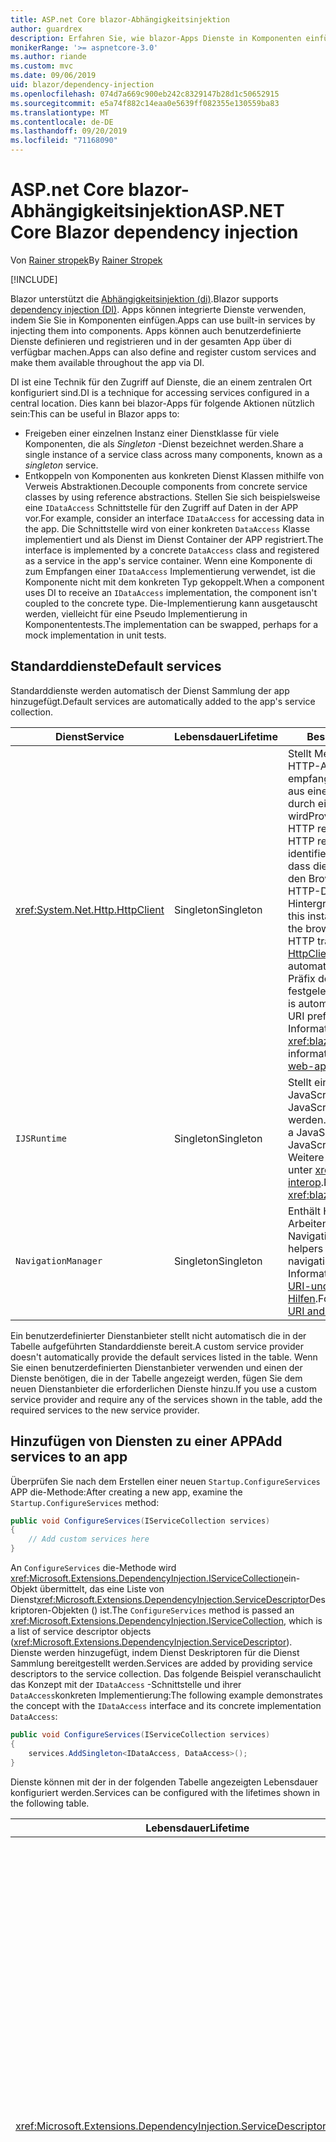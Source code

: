 ```yaml
---
title: ASP.net Core blazor-Abhängigkeitsinjektion
author: guardrex
description: Erfahren Sie, wie blazor-Apps Dienste in Komponenten einfügen können.
monikerRange: '>= aspnetcore-3.0'
ms.author: riande
ms.custom: mvc
ms.date: 09/06/2019
uid: blazor/dependency-injection
ms.openlocfilehash: 074d7a669c900eb242c8329147b28d1c50652915
ms.sourcegitcommit: e5a74f882c14eaa0e5639ff082355e130559ba83
ms.translationtype: MT
ms.contentlocale: de-DE
ms.lasthandoff: 09/20/2019
ms.locfileid: "71168090"
---
```

# <a name="aspnet-core-blazor-dependency-injection"></a><span data-ttu-id="49594-103">ASP.net Core blazor-Abhängigkeitsinjektion</span><span class="sxs-lookup"><span data-stu-id="49594-103">ASP.NET Core Blazor dependency injection</span></span>

<span data-ttu-id="49594-104">Von [Rainer stropek](https://www.timecockpit.com)</span><span class="sxs-lookup"><span data-stu-id="49594-104">By [Rainer Stropek](https://www.timecockpit.com)</span></span>

[!INCLUDE[](~/includes/blazorwasm-preview-notice.md)]

<span data-ttu-id="49594-105">Blazor unterstützt die [Abhängigkeitsinjektion (di)](xref:fundamentals/dependency-injection).</span><span class="sxs-lookup"><span data-stu-id="49594-105">Blazor supports [dependency injection (DI)](xref:fundamentals/dependency-injection).</span></span> <span data-ttu-id="49594-106">Apps können integrierte Dienste verwenden, indem Sie Sie in Komponenten einfügen.</span><span class="sxs-lookup"><span data-stu-id="49594-106">Apps can use built-in services by injecting them into components.</span></span> <span data-ttu-id="49594-107">Apps können auch benutzerdefinierte Dienste definieren und registrieren und in der gesamten App über di verfügbar machen.</span><span class="sxs-lookup"><span data-stu-id="49594-107">Apps can also define and register custom services and make them available throughout the app via DI.</span></span>

<span data-ttu-id="49594-108">DI ist eine Technik für den Zugriff auf Dienste, die an einem zentralen Ort konfiguriert sind.</span><span class="sxs-lookup"><span data-stu-id="49594-108">DI is a technique for accessing services configured in a central location.</span></span> <span data-ttu-id="49594-109">Dies kann bei blazor-Apps für folgende Aktionen nützlich sein:</span><span class="sxs-lookup"><span data-stu-id="49594-109">This can be useful in Blazor apps to:</span></span>

* <span data-ttu-id="49594-110">Freigeben einer einzelnen Instanz einer Dienstklasse für viele Komponenten, die als *Singleton* -Dienst bezeichnet werden.</span><span class="sxs-lookup"><span data-stu-id="49594-110">Share a single instance of a service class across many components, known as a *singleton* service.</span></span>
* <span data-ttu-id="49594-111">Entkoppeln von Komponenten aus konkreten Dienst Klassen mithilfe von Verweis Abstraktionen.</span><span class="sxs-lookup"><span data-stu-id="49594-111">Decouple components from concrete service classes by using reference abstractions.</span></span> <span data-ttu-id="49594-112">Stellen Sie sich beispielsweise eine `IDataAccess` Schnittstelle für den Zugriff auf Daten in der APP vor.</span><span class="sxs-lookup"><span data-stu-id="49594-112">For example, consider an interface `IDataAccess` for accessing data in the app.</span></span> <span data-ttu-id="49594-113">Die Schnittstelle wird von einer konkreten `DataAccess` Klasse implementiert und als Dienst im Dienst Container der APP registriert.</span><span class="sxs-lookup"><span data-stu-id="49594-113">The interface is implemented by a concrete `DataAccess` class and registered as a service in the app's service container.</span></span> <span data-ttu-id="49594-114">Wenn eine Komponente di zum Empfangen einer `IDataAccess` Implementierung verwendet, ist die Komponente nicht mit dem konkreten Typ gekoppelt.</span><span class="sxs-lookup"><span data-stu-id="49594-114">When a component uses DI to receive an `IDataAccess` implementation, the component isn't coupled to the concrete type.</span></span> <span data-ttu-id="49594-115">Die-Implementierung kann ausgetauscht werden, vielleicht für eine Pseudo Implementierung in Komponententests.</span><span class="sxs-lookup"><span data-stu-id="49594-115">The implementation can be swapped, perhaps for a mock implementation in unit tests.</span></span>

## <a name="default-services"></a><span data-ttu-id="49594-116">Standarddienste</span><span class="sxs-lookup"><span data-stu-id="49594-116">Default services</span></span>

<span data-ttu-id="49594-117">Standarddienste werden automatisch der Dienst Sammlung der app hinzugefügt.</span><span class="sxs-lookup"><span data-stu-id="49594-117">Default services are automatically added to the app's service collection.</span></span>

| <span data-ttu-id="49594-118">Dienst</span><span class="sxs-lookup"><span data-stu-id="49594-118">Service</span></span> | <span data-ttu-id="49594-119">Lebensdauer</span><span class="sxs-lookup"><span data-stu-id="49594-119">Lifetime</span></span> | <span data-ttu-id="49594-120">Beschreibung</span><span class="sxs-lookup"><span data-stu-id="49594-120">Description</span></span> |
| ------- | -------- | ----------- |
| <xref:System.Net.Http.HttpClient> | <span data-ttu-id="49594-121">Singleton</span><span class="sxs-lookup"><span data-stu-id="49594-121">Singleton</span></span> | <span data-ttu-id="49594-122">Stellt Methoden zum Senden von HTTP-Anforderungen und empfangen von HTTP-Antworten aus einer Ressource bereit, die durch einen URI identifiziert wird</span><span class="sxs-lookup"><span data-stu-id="49594-122">Provides methods for sending HTTP requests and receiving HTTP responses from a resource identified by a URI.</span></span> <span data-ttu-id="49594-123">Beachten Sie, dass diese `HttpClient` Instanz von den Browser zum Verarbeiten des HTTP-Datenverkehrs im Hintergrund verwendet.</span><span class="sxs-lookup"><span data-stu-id="49594-123">Note that this instance of `HttpClient` uses the browser for handling the HTTP traffic in the background.</span></span> <span data-ttu-id="49594-124">[HttpClient. BaseAddress](xref:System.Net.Http.HttpClient.BaseAddress) wird automatisch auf das Basis-URI-Präfix der APP festgelegt.</span><span class="sxs-lookup"><span data-stu-id="49594-124">[HttpClient.BaseAddress](xref:System.Net.Http.HttpClient.BaseAddress) is automatically set to the base URI prefix of the app.</span></span> <span data-ttu-id="49594-125">Weitere Informationen finden Sie unter <xref:blazor/call-web-api>.</span><span class="sxs-lookup"><span data-stu-id="49594-125">For more information, see <xref:blazor/call-web-api>.</span></span> |
| `IJSRuntime` | <span data-ttu-id="49594-126">Singleton</span><span class="sxs-lookup"><span data-stu-id="49594-126">Singleton</span></span> | <span data-ttu-id="49594-127">Stellt eine Instanz einer JavaScript-Laufzeit dar, in der JavaScript-Aufrufe gesendet werden.</span><span class="sxs-lookup"><span data-stu-id="49594-127">Represents an instance of a JavaScript runtime where JavaScript calls are dispatched.</span></span> <span data-ttu-id="49594-128">Weitere Informationen finden Sie unter <xref:blazor/javascript-interop>.</span><span class="sxs-lookup"><span data-stu-id="49594-128">For more information, see <xref:blazor/javascript-interop>.</span></span> |
| `NavigationManager` | <span data-ttu-id="49594-129">Singleton</span><span class="sxs-lookup"><span data-stu-id="49594-129">Singleton</span></span> | <span data-ttu-id="49594-130">Enthält Hilfsprogramme zum Arbeiten mit URIs und dem Navigations Zustand.</span><span class="sxs-lookup"><span data-stu-id="49594-130">Contains helpers for working with URIs and navigation state.</span></span> <span data-ttu-id="49594-131">Weitere Informationen finden Sie unter [URI-und Navigations Zustands Hilfen](xref:blazor/routing#uri-and-navigation-state-helpers).</span><span class="sxs-lookup"><span data-stu-id="49594-131">For more information, see [URI and navigation state helpers](xref:blazor/routing#uri-and-navigation-state-helpers).</span></span> |

<span data-ttu-id="49594-132">Ein benutzerdefinierter Dienstanbieter stellt nicht automatisch die in der Tabelle aufgeführten Standarddienste bereit.</span><span class="sxs-lookup"><span data-stu-id="49594-132">A custom service provider doesn't automatically provide the default services listed in the table.</span></span> <span data-ttu-id="49594-133">Wenn Sie einen benutzerdefinierten Dienstanbieter verwenden und einen der Dienste benötigen, die in der Tabelle angezeigt werden, fügen Sie dem neuen Dienstanbieter die erforderlichen Dienste hinzu.</span><span class="sxs-lookup"><span data-stu-id="49594-133">If you use a custom service provider and require any of the services shown in the table, add the required services to the new service provider.</span></span>

## <a name="add-services-to-an-app"></a><span data-ttu-id="49594-134">Hinzufügen von Diensten zu einer APP</span><span class="sxs-lookup"><span data-stu-id="49594-134">Add services to an app</span></span>

<span data-ttu-id="49594-135">Überprüfen Sie nach dem Erstellen einer neuen `Startup.ConfigureServices` APP die-Methode:</span><span class="sxs-lookup"><span data-stu-id="49594-135">After creating a new app, examine the `Startup.ConfigureServices` method:</span></span>

```csharp
public void ConfigureServices(IServiceCollection services)
{
    // Add custom services here
}
```

<span data-ttu-id="49594-136">An `ConfigureServices` die-Methode wird <xref:Microsoft.Extensions.DependencyInjection.IServiceCollection>ein-Objekt übermittelt, das eine Liste von Dienst<xref:Microsoft.Extensions.DependencyInjection.ServiceDescriptor>Deskriptoren-Objekten () ist.</span><span class="sxs-lookup"><span data-stu-id="49594-136">The `ConfigureServices` method is passed an <xref:Microsoft.Extensions.DependencyInjection.IServiceCollection>, which is a list of service descriptor objects (<xref:Microsoft.Extensions.DependencyInjection.ServiceDescriptor>).</span></span> <span data-ttu-id="49594-137">Dienste werden hinzugefügt, indem Dienst Deskriptoren für die Dienst Sammlung bereitgestellt werden.</span><span class="sxs-lookup"><span data-stu-id="49594-137">Services are added by providing service descriptors to the service collection.</span></span> <span data-ttu-id="49594-138">Das folgende Beispiel veranschaulicht das Konzept mit der `IDataAccess` -Schnittstelle und ihrer `DataAccess`konkreten Implementierung:</span><span class="sxs-lookup"><span data-stu-id="49594-138">The following example demonstrates the concept with the `IDataAccess` interface and its concrete implementation `DataAccess`:</span></span>

```csharp
public void ConfigureServices(IServiceCollection services)
{
    services.AddSingleton<IDataAccess, DataAccess>();
}
```

<span data-ttu-id="49594-139">Dienste können mit der in der folgenden Tabelle angezeigten Lebensdauer konfiguriert werden.</span><span class="sxs-lookup"><span data-stu-id="49594-139">Services can be configured with the lifetimes shown in the following table.</span></span>

| <span data-ttu-id="49594-140">Lebensdauer</span><span class="sxs-lookup"><span data-stu-id="49594-140">Lifetime</span></span> | <span data-ttu-id="49594-141">Beschreibung</span><span class="sxs-lookup"><span data-stu-id="49594-141">Description</span></span> |
| -------- | ----------- |
| <xref:Microsoft.Extensions.DependencyInjection.ServiceDescriptor.Scoped*> | <span data-ttu-id="49594-142">Blazor Webassembly-apps haben zurzeit kein Konzept von di-Bereichen.</span><span class="sxs-lookup"><span data-stu-id="49594-142">Blazor WebAssembly apps don't currently have a concept of DI scopes.</span></span> <span data-ttu-id="49594-143">`Scoped`-registrierte Dienste Verhalten sich `Singleton` wie Dienste.</span><span class="sxs-lookup"><span data-stu-id="49594-143">`Scoped`-registered services behave like `Singleton` services.</span></span> <span data-ttu-id="49594-144">Das serverhostingmodell des blazor- `Scoped` Servers unterstützt jedoch die Lebensdauer.</span><span class="sxs-lookup"><span data-stu-id="49594-144">However, the Blazor Server hosting model supports the `Scoped` lifetime.</span></span> <span data-ttu-id="49594-145">In blazor-Server-apps wird eine Bereichs bezogene Dienst Registrierung auf die *Verbindung*beschränkt.</span><span class="sxs-lookup"><span data-stu-id="49594-145">In Blazor Server apps, a scoped service registration is scoped to the *connection*.</span></span> <span data-ttu-id="49594-146">Aus diesem Grund wird die Verwendung von Bereichs bezogenen Diensten für Dienste bevorzugt, die auf den aktuellen Benutzer beschränkt werden sollten, auch wenn die aktuelle Absicht ist, die Client seitige Ausführung im Browser auszuführen.</span><span class="sxs-lookup"><span data-stu-id="49594-146">For this reason, using scoped services is preferred for services that should be scoped to the current user, even if the current intent is to run client-side in the browser.</span></span> |
| <xref:Microsoft.Extensions.DependencyInjection.ServiceDescriptor.Singleton*> | <span data-ttu-id="49594-147">DI erstellt eine *einzelne Instanz* des Dienstanbieter.</span><span class="sxs-lookup"><span data-stu-id="49594-147">DI creates a *single instance* of the service.</span></span> <span data-ttu-id="49594-148">Alle Komponenten, die `Singleton` einen Dienst erfordern, erhalten eine Instanz desselben diensdienstanbieter.</span><span class="sxs-lookup"><span data-stu-id="49594-148">All components requiring a `Singleton` service receive an instance of the same service.</span></span> |
| <xref:Microsoft.Extensions.DependencyInjection.ServiceDescriptor.Transient*> | <span data-ttu-id="49594-149">Wenn eine Komponente eine Instanz eines `Transient` Dienstanbieter aus dem Dienst Container abruft, empfängt Sie eine *neue Instanz* des Dienstanbieter.</span><span class="sxs-lookup"><span data-stu-id="49594-149">Whenever a component obtains an instance of a `Transient` service from the service container, it receives a *new instance* of the service.</span></span> |

<span data-ttu-id="49594-150">Das di-System basiert auf dem System System in ASP.net Core.</span><span class="sxs-lookup"><span data-stu-id="49594-150">The DI system is based on the DI system in ASP.NET Core.</span></span> <span data-ttu-id="49594-151">Weitere Informationen finden Sie unter <xref:fundamentals/dependency-injection>.</span><span class="sxs-lookup"><span data-stu-id="49594-151">For more information, see <xref:fundamentals/dependency-injection>.</span></span>

## <a name="request-a-service-in-a-component"></a><span data-ttu-id="49594-152">Anfordern eines Dienstanbieter in einer Komponente</span><span class="sxs-lookup"><span data-stu-id="49594-152">Request a service in a component</span></span>

<span data-ttu-id="49594-153">Nachdem die Dienste der Dienst Auflistung hinzugefügt wurden, fügen Sie die Dienste mithilfe der [ \@](xref:mvc/views/razor#inject) Razor-Direktive einfügen in die Komponenten ein.</span><span class="sxs-lookup"><span data-stu-id="49594-153">After services are added to the service collection, inject the services into the components using the [\@inject](xref:mvc/views/razor#inject) Razor directive.</span></span> <span data-ttu-id="49594-154">`@inject`verfügt über zwei Parameter:</span><span class="sxs-lookup"><span data-stu-id="49594-154">`@inject` has two parameters:</span></span>

* <span data-ttu-id="49594-155">Geben &ndash; Sie den Typ des einzuschleusenden Dienstanbieter ein.</span><span class="sxs-lookup"><span data-stu-id="49594-155">Type &ndash; The type of the service to inject.</span></span>
* <span data-ttu-id="49594-156">Eigenschaft &ndash; der Name der Eigenschaft, die den injizierten App-Dienst empfängt.</span><span class="sxs-lookup"><span data-stu-id="49594-156">Property &ndash; The name of the property receiving the injected app service.</span></span> <span data-ttu-id="49594-157">Die-Eigenschaft erfordert keine manuelle Erstellung.</span><span class="sxs-lookup"><span data-stu-id="49594-157">The property doesn't require manual creation.</span></span> <span data-ttu-id="49594-158">Der Compiler erstellt die-Eigenschaft.</span><span class="sxs-lookup"><span data-stu-id="49594-158">The compiler creates the property.</span></span>

<span data-ttu-id="49594-159">Weitere Informationen finden Sie unter <xref:mvc/views/dependency-injection>.</span><span class="sxs-lookup"><span data-stu-id="49594-159">For more information, see <xref:mvc/views/dependency-injection>.</span></span>

<span data-ttu-id="49594-160">Verwenden Sie `@inject` mehrere-Anweisungen, um unterschiedliche Dienste einzufügen.</span><span class="sxs-lookup"><span data-stu-id="49594-160">Use multiple `@inject` statements to inject different services.</span></span>

<span data-ttu-id="49594-161">Das folgende Beispiel veranschaulicht die Verwendung von `@inject`.</span><span class="sxs-lookup"><span data-stu-id="49594-161">The following example shows how to use `@inject`.</span></span> <span data-ttu-id="49594-162">Der Dienst, `Services.IDataAccess` der implementiert, wird in die- `DataRepository`Eigenschaft der Komponente eingefügt.</span><span class="sxs-lookup"><span data-stu-id="49594-162">The service implementing `Services.IDataAccess` is injected into the component's property `DataRepository`.</span></span> <span data-ttu-id="49594-163">Beachten Sie, dass der Code nur die `IDataAccess` Abstraktion verwendet:</span><span class="sxs-lookup"><span data-stu-id="49594-163">Note how the code is only using the `IDataAccess` abstraction:</span></span>

[!code-cshtml[](dependency-injection/samples_snapshot/3.x/CustomerList.razor?highlight=2-3,23)]

<span data-ttu-id="49594-164">Intern wird die generierte Eigenschaft (`DataRepository`) mit dem `InjectAttribute` -Attribut versehen.</span><span class="sxs-lookup"><span data-stu-id="49594-164">Internally, the generated property (`DataRepository`) is decorated with the `InjectAttribute` attribute.</span></span> <span data-ttu-id="49594-165">In der Regel wird dieses Attribut nicht direkt verwendet.</span><span class="sxs-lookup"><span data-stu-id="49594-165">Typically, this attribute isn't used directly.</span></span> <span data-ttu-id="49594-166">Wenn eine Basisklasse für Komponenten erforderlich ist und eingefügte Eigenschaften auch für die Basisklasse erforderlich sind, fügen `InjectAttribute`Sie manuell Folgendes hinzu:</span><span class="sxs-lookup"><span data-stu-id="49594-166">If a base class is required for components and injected properties are also required for the base class, manually add the `InjectAttribute`:</span></span>

```csharp
public class ComponentBase : IComponent
{
    // DI works even if using the InjectAttribute in a component's base class.
    [Inject]
    protected IDataAccess DataRepository { get; set; }
    ...
}
```

<span data-ttu-id="49594-167">In Komponenten, die von der-Basisklasse `@inject` abgeleitet sind, ist die-Anweisung nicht erforderlich.</span><span class="sxs-lookup"><span data-stu-id="49594-167">In components derived from the base class, the `@inject` directive isn't required.</span></span> <span data-ttu-id="49594-168">Der `InjectAttribute` der Basisklasse ist ausreichend:</span><span class="sxs-lookup"><span data-stu-id="49594-168">The `InjectAttribute` of the base class is sufficient:</span></span>

```cshtml
@page "/demo"
@inherits ComponentBase

<h1>Demo Component</h1>
```

## <a name="use-di-in-services"></a><span data-ttu-id="49594-169">Verwenden von di in Diensten</span><span class="sxs-lookup"><span data-stu-id="49594-169">Use DI in services</span></span>

<span data-ttu-id="49594-170">Für komplexe Dienste sind möglicherweise zusätzliche Dienste erforderlich.</span><span class="sxs-lookup"><span data-stu-id="49594-170">Complex services might require additional services.</span></span> <span data-ttu-id="49594-171">Im vorherigen Beispiel ist `DataAccess` möglicherweise der `HttpClient` Standard Dienst erforderlich.</span><span class="sxs-lookup"><span data-stu-id="49594-171">In the prior example, `DataAccess` might require the `HttpClient` default service.</span></span> <span data-ttu-id="49594-172">`@inject`(oder) `InjectAttribute`ist für die Verwendung in-Diensten nicht verfügbar.</span><span class="sxs-lookup"><span data-stu-id="49594-172">`@inject` (or the `InjectAttribute`) isn't available for use in services.</span></span> <span data-ttu-id="49594-173">Stattdessen muss die *Konstruktorinjektion* verwendet werden.</span><span class="sxs-lookup"><span data-stu-id="49594-173">*Constructor injection* must be used instead.</span></span> <span data-ttu-id="49594-174">Erforderliche Dienste werden durch Hinzufügen von Parametern zum Konstruktor des Diensts hinzugefügt.</span><span class="sxs-lookup"><span data-stu-id="49594-174">Required services are added by adding parameters to the service's constructor.</span></span> <span data-ttu-id="49594-175">Wenn di den Dienst erstellt, werden die erforderlichen Dienste im Konstruktor erkannt und entsprechend bereitstellt.</span><span class="sxs-lookup"><span data-stu-id="49594-175">When DI creates the service, it recognizes the services it requires in the constructor and provides them accordingly.</span></span>

```csharp
public class DataAccess : IDataAccess
{
    // The constructor receives an HttpClient via dependency
    // injection. HttpClient is a default service.
    public DataAccess(HttpClient client)
    {
        ...
    }
}
```

<span data-ttu-id="49594-176">Voraussetzungen für die Konstruktorinjektion:</span><span class="sxs-lookup"><span data-stu-id="49594-176">Prerequisites for constructor injection:</span></span>

* <span data-ttu-id="49594-177">Ein Konstruktor muss vorhanden sein, dessen Argumente von di erfüllt werden können.</span><span class="sxs-lookup"><span data-stu-id="49594-177">One constructor must exist whose arguments can all be fulfilled by DI.</span></span> <span data-ttu-id="49594-178">Zusätzliche Parameter, die nicht von di abgedeckt werden, sind zulässig, wenn Sie Standardwerte angeben.</span><span class="sxs-lookup"><span data-stu-id="49594-178">Additional parameters not covered by DI are allowed if they specify default values.</span></span>
* <span data-ttu-id="49594-179">Der anwendbare Konstruktor muss *öffentlich*sein.</span><span class="sxs-lookup"><span data-stu-id="49594-179">The applicable constructor must be *public*.</span></span>
* <span data-ttu-id="49594-180">Ein anwendbarer Konstruktor muss vorhanden sein.</span><span class="sxs-lookup"><span data-stu-id="49594-180">One applicable constructor must exist.</span></span> <span data-ttu-id="49594-181">Bei einer Mehrdeutigkeit löst di eine Ausnahme aus.</span><span class="sxs-lookup"><span data-stu-id="49594-181">In case of an ambiguity, DI throws an exception.</span></span>

## <a name="utility-base-component-classes-to-manage-a-di-scope"></a><span data-ttu-id="49594-182">Basiskomponenten Klassen des-Hilfsprogramms zum Verwalten eines di-Bereichs</span><span class="sxs-lookup"><span data-stu-id="49594-182">Utility base component classes to manage a DI scope</span></span>

<span data-ttu-id="49594-183">In ASP.net Core-apps werden Bereichs bezogene Dienste in der Regel auf die aktuelle Anforderung festgelegt.</span><span class="sxs-lookup"><span data-stu-id="49594-183">In ASP.NET Core apps, scoped services are typically scoped to the current request.</span></span> <span data-ttu-id="49594-184">Nachdem die Anforderung abgeschlossen ist, werden alle Bereichs bezogenen oder vorübergehenden Dienste vom System System entfernt.</span><span class="sxs-lookup"><span data-stu-id="49594-184">After the request completes, any scoped or transient services are disposed by the DI system.</span></span> <span data-ttu-id="49594-185">In blazor-Server-apps dauert der Anforderungs Bereich für die Dauer der Client Verbindung, was dazu führen kann, dass vorübergehende und Bereichs bezogene Dienste viel länger als erwartet Leben.</span><span class="sxs-lookup"><span data-stu-id="49594-185">In Blazor Server apps, the request scope lasts for the duration of the client connection, which can result in transient and scoped services living much longer than expected.</span></span>

<span data-ttu-id="49594-186">Um Dienste auf die Lebensdauer einer Komponente zu beschränken, kann die `OwningComponentBase` - `OwningComponentBase<TService>` Klasse und die-Basisklasse verwenden.</span><span class="sxs-lookup"><span data-stu-id="49594-186">To scope services to the lifetime of a component, can use the `OwningComponentBase` and `OwningComponentBase<TService>` base classes.</span></span> <span data-ttu-id="49594-187">Diese Basisklassen machen eine `ScopedServices` Eigenschaft vom Typ `IServiceProvider` verfügbar, die Dienste auflöst, die auf die Lebensdauer der Komponente beschränkt sind.</span><span class="sxs-lookup"><span data-stu-id="49594-187">These base classes expose a `ScopedServices` property of type `IServiceProvider` that resolve services that are scoped to the lifetime of the component.</span></span> <span data-ttu-id="49594-188">Verwenden Sie die `@inherits` -Direktive, um eine Komponente zu erstellen, die von einer Basisklasse in Razor erbt.</span><span class="sxs-lookup"><span data-stu-id="49594-188">To author a component that inherits from a base class in Razor, use the `@inherits` directive.</span></span>

```cshtml
@page "/users"
@attribute [Authorize]
@inherits OwningComponentBase<Data.ApplicationDbContext>

<h1>Users (@Service.Users.Count())</h1>
<ul>
    @foreach (var user in Service.Users)
    {
        <li>@user.UserName</li>
    }
</ul>
```

> [!NOTE]
> <span data-ttu-id="49594-189">Dienste, die mithilfe `@inject` von `InjectAttribute` oder in die Komponente eingefügt werden, werden nicht im Bereich der Komponente erstellt und sind an den Anforderungs Bereich gebunden.</span><span class="sxs-lookup"><span data-stu-id="49594-189">Services injected into the component using `@inject` or the `InjectAttribute` aren't created in the component's scope and are tied to the request scope.</span></span>

## <a name="additional-resources"></a><span data-ttu-id="49594-190">Zusätzliche Ressourcen</span><span class="sxs-lookup"><span data-stu-id="49594-190">Additional resources</span></span>

* <xref:fundamentals/dependency-injection>
* <xref:mvc/views/dependency-injection>
